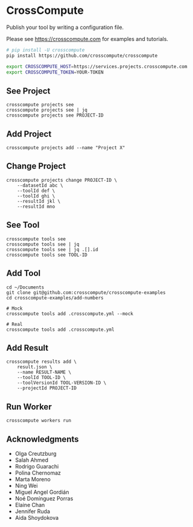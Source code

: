 # CrossCompute

Publish your tool by writing a configuration file.

Please see https://crosscompute.com for examples and tutorials.

```bash
# pip install -U crosscompute
pip install https://github.com/crosscompute/crosscompute

export CROSSCOMPUTE_HOST=https://services.projects.crosscompute.com
export CROSSCOMPUTE_TOKEN=YOUR-TOKEN
```

## See Project

```
crosscompute projects see
crosscompute projects see | jq
crosscompute projects see PROJECT-ID
```

## Add Project

```
crosscompute projects add --name "Project X"
```

## Change Project

```
crosscompute projects change PROJECT-ID \
    --datasetId abc \
    --toolId def \
    --toolId ghi \
    --resultId jkl \
    --resultId mno
```

## See Tool

```
crosscompute tools see
crosscompute tools see | jq
crosscompute tools see | jq .[].id
crosscompute tools see TOOL-ID
```

## Add Tool

```
cd ~/Documents
git clone git@github.com:crosscompute/crosscompute-examples
cd crosscompute-examples/add-numbers

# Mock
crosscompute tools add .crosscompute.yml --mock

# Real
crosscompute tools add .crosscompute.yml
```

## Add Result

```
crosscompute results add \
    result.json \
    --name RESULT-NAME \
    --toolId TOOL-ID \
    --toolVersionId TOOL-VERSION-ID \
    --projectId PROJECT-ID
```

## Run Worker

```
crosscompute workers run
```

## Acknowledgments

- Olga Creutzburg
- Salah Ahmed
- Rodrigo Guarachi
- Polina Chernomaz
- Marta Moreno
- Ning Wei
- Miguel Angel Gordián
- Noé Domínguez Porras
- Elaine Chan
- Jennifer Ruda
- Aida Shoydokova
